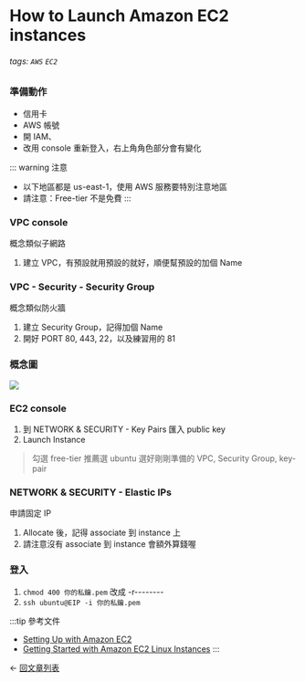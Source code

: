 How to Launch Amazon EC2 instances
===
###### tags: `AWS` `EC2`

### 準備動作
* 信用卡
* AWS 帳號
* 開 IAM、
* 改用 console 重新登入，右上角角色部分會有變化

::: warning 注意
* 以下地區都是 us-east-1，使用 AWS 服務要特別注意地區
* 請注意：Free-tier 不是免費
:::

### VPC console
概念類似子網路
1. 建立 VPC，有預設就用預設的就好，順便幫預設的加個 Name

### VPC - Security - Security Group
概念類似防火牆
1. 建立 Security Group，記得加個 Name
2. 開好 PORT 80, 443, 22，以及練習用的 81

### 概念圖
![](https://docs.aws.amazon.com/AWSEC2/latest/UserGuide/images/overview_getting_started.png)

### EC2 console
1. 到 NETWORK & SECURITY - Key Pairs 匯入 public key
2. Launch Instance
> 勾選 free-tier
> 推薦選 ubuntu
> 選好剛剛準備的 VPC, Security Group, key-pair

### NETWORK & SECURITY - Elastic IPs
申請固定 IP
1. Allocate 後，記得 associate 到 instance 上
2. 請注意沒有 associate 到 instance 會額外算錢喔

### 登入
1. `chmod 400 你的私鑰.pem` 改成 -r--------
2. `ssh ubuntu@EIP -i 你的私鑰.pem`

:::tip 參考文件
* [Setting Up with Amazon EC2](https://docs.aws.amazon.com/AWSEC2/latest/UserGuide/get-set-up-for-amazon-ec2.html)
* [Getting Started with Amazon EC2 Linux Instances](https://docs.aws.amazon.com/AWSEC2/latest/UserGuide/EC2_GetStarted.html)
:::

<div class="page-nav">
  <p class="inner">
    <span class="prev">
      ← <a href="/blog_vuepress/articles/" class="prev router-link-active">
          回文章列表
        </a>
    </span>
    <!-- <span class="next">
      <a href="/blog/tags/" class="">
          Blog Posts by Tag
      </a>
        →
    </span> -->
  </p>
</div>